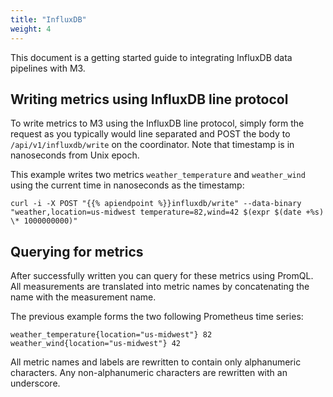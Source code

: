 ```yaml
---
title: "InfluxDB"
weight: 4
---
```



This document is a getting started guide to integrating InfluxDB data pipelines 
with M3.

## Writing metrics using InfluxDB line protocol

To write metrics to M3 using the InfluxDB line protocol, simply form the request 
as you typically would line separated and POST the body to `/api/v1/influxdb/write` 
on the coordinator. Note that timestamp is in nanoseconds from Unix epoch.

This example writes two metrics `weather_temperature` and `weather_wind` using 
the current time in nanoseconds as the timestamp:
```shell
curl -i -X POST "{{% apiendpoint %}}influxdb/write" --data-binary "weather,location=us-midwest temperature=82,wind=42 $(expr $(date +%s) \* 1000000000)"
```

## Querying for metrics

After successfully written you can query for these metrics using PromQL. All 
measurements are translated into metric names by concatenating the name with
the measurement name.

The previous example forms the two following Prometheus time series:
```
weather_temperature{location="us-midwest"} 82
weather_wind{location="us-midwest"} 42
```

All metric names and labels are rewritten to contain only alphanumeric 
characters. Any non-alphanumeric characters are rewritten with an underscore.
